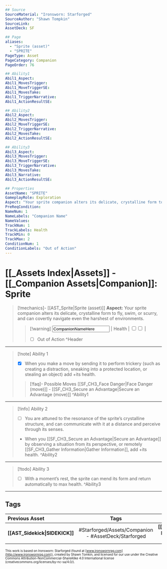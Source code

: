```yaml
---
## Source
SourceMaterial: "Ironsworn: Starforged"
SourceAuthor: "Shawn Tompkin"
SourceLink: 
AssetDeck: SF

## Page
aliases:
  - "Sprite (asset)"
  - "SPRITE"
PageType: Asset
PageCategory: Companion
PageOrder: 76

## Ability1
Abil1_Aspect:
Abil1_MovesTrigger:
Abil1_MoveTriggerSE:
Abil1_MovesTake:
Abil1_TriggerNarrative:
Abil1_ActionResultSE:

## Ability2
Abil2_Aspect:
Abil2_MovesTrigger:
Abil2_MoveTriggerSE:
Abil2_TriggerNarrative:
Abil2_MovesTake:
Abil2_ActionResultSE:

## Ability3
Abil3_Aspect:
Abil3_MovesTrigger:
Abil3_MoveTriggerSE:
Abil3_TriggerNarrative:
Abil3_MovesTake:
Abil3_Narrative:
Abil3_ActionResultSE:

## Properties
AssetName: "SPRITE"
GameplayRole: Exploration
Aspect: "Your sprite companion alters its delicate, crystalline form to fly, swim, or scurry, and can covertly navigate even the harshest of environments."
PreReqCondition: 
NameNum: 1
NameLabels: "Companion Name"
NameValues:
TrackNum: 1
TrackLabels: Health
TrackMin: 0
TrackMax: 2
ConditionNum: 1
ConditionLabels: "Out of Action"
---
```

# [[_Assets Index|Assets]] - [[_Companion Assets|Companion]]: Sprite
> [!mechanics]- [[AST_Sprite|Sprite (asset)]]
> **Aspect:** Your sprite companion alters its delicate, crystalline form to fly, swim, or scurry, and can covertly navigate even the harshest of environments.
> > [!warning] <input type=texbox value="CompanionNameHere"> | Health | <input type="checkbox" /><input type="checkbox" /> |
> > - [ ] Out of Action ^Header
___
> [!note] Ability 1
> - [x] When you make a move by sending it to perform trickery (such as creating a distraction, sneaking into a protected location, or stealing an object) add +its health. 
> > [!faq]- Possible Moves
> > [[SF_CH3_Face Danger|Face Danger (move)]] - [[SF_CH3_Secure an Advantage|Secure an Advantage (move)]] ^Ability1
___
> [!info] Ability 2
> - [ ] You are attuned to the resonance of the sprite’s crystalline structure, and can communicate with it at a distance and perceive through its senses. 
> - When you [[SF_CH3_Secure an Advantage|Secure an Advantage]] by observing a situation from its perspective, or remotely [[SF_CH3_Gather Information|Gather Information]], add +its health. ^Ability2
___
> [!todo] Ability 3
> - [ ] With a moment’s rest, the sprite can mend its form and return automatically to max health. ^Ability3
___

## Tags
| Previous Asset | Tags | Next Asset |
| :--- | :---: | ---: |
| **[[AST_Sidekick\|SIDEKICK]]** | #Starforged/Assets/Companion - #AssetDeck/Starforged | **[[AST_Survey Bot\|SURVEY BOT]]** |

<font size=-2>This work is based on Ironsworn: Starforged (found at [www.ironswornrpg.com](http://www.ironswornrpg.com)), created by Shawn Tomkin, and licensed for our use under the Creative Commons Attribution-NonCommercial-ShareAlike 4.0 International license  (creativecommons.org/licenses/by-nc-sa/4.0/).</font>